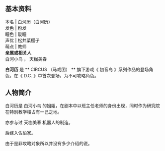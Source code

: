 **基本资料**  
---  
本名  |  白河历（白河历）   
发色  |  粉发   
瞳色  |  靛瞳   
声优  |  松井菜樱子   
萌点  |  教师   
**亲属或相关人**  
白河小鸟  ，  天枷美春  
  
**白河历** 是 ** CIRCUS  （马戏团） ** 旗下游戏《  初音岛  》系列作品的登场角色，在《  D.C.  》中首次登场，为不可攻略角色。

##  人物简介

白河历是  白河小鸟  的姐姐，在剧本中以班主任老师的身份出现，同时作为研究院在特别教学楼占有一己之地。

亦参与过  天枷美春  机器人的制造。

后嫁入佐伯家。

由于是非攻略对象所以并没有多少介绍的说。